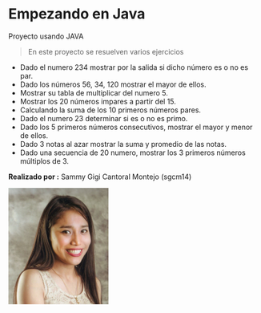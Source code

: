 # Empezando en Java
Proyecto usando JAVA
> En este proyecto se resuelven varios ejercicios
- Dado el numero 234 mostrar por la salida si dicho número es o no es par.
- Dado los números 56, 34, 120  mostrar el mayor de ellos.
- Mostrar su tabla de multiplicar del numero 5.
- Mostrar los 20 números impares a partir del 15.
- Calculando la suma de los 10 primeros números pares.
- Dado el numero 23 determinar si es o no es primo.
- Dado los 5 primeros números consecutivos, mostrar el mayor y menor de ellos.
- Dado 3 notas al azar mostrar la suma y promedio de las notas.
- Dado una secuencia de 20 numero, mostrar los 3 primeros números múltiplos de 3.

**Realizado por :** Sammy Gigi Cantoral Montejo (sgcm14)

<img src ="https://raw.githubusercontent.com/sgcm14/sgcm14/main/sammy.jpg" width="200">
